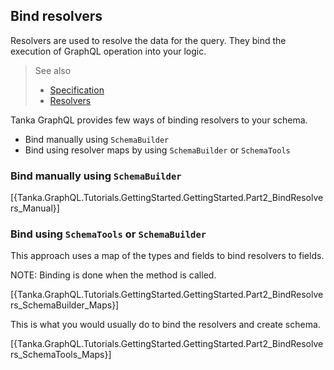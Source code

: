 ## Bind resolvers

Resolvers are used to resolve the data for the query. They bind the execution of 
GraphQL operation into your logic.

> See also
>
> * [Specification](https://graphql.github.io/graphql-spec/June2018/#sec-Value-Resolution)
> * [Resolvers](1-execution/01-resolvers.html)

Tanka GraphQL provides few ways of binding resolvers to your schema.

* Bind manually using `SchemaBuilder`
* Bind using resolver maps by using `SchemaBuilder` or `SchemaTools`


### Bind manually using `SchemaBuilder`

[{Tanka.GraphQL.Tutorials.GettingStarted.GettingStarted.Part2_BindResolvers_Manual}]


### Bind using `SchemaTools` or `SchemaBuilder`

This approach uses a map of the types and fields to bind resolvers to fields.

NOTE: Binding is done when the method is called.

[{Tanka.GraphQL.Tutorials.GettingStarted.GettingStarted.Part2_BindResolvers_SchemaBuilder_Maps}]

This is what you would usually do to bind the resolvers and create schema.

[{Tanka.GraphQL.Tutorials.GettingStarted.GettingStarted.Part2_BindResolvers_SchemaTools_Maps}]




